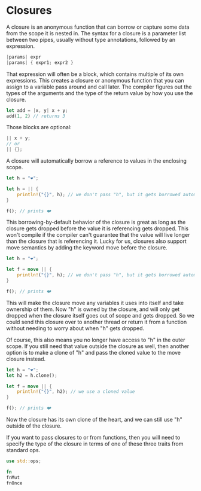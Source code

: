 # Closures
A closure is an anonymous function that can borrow or capture some data from the scope it is nested in.
The syntax for a closure is a parameter list between two pipes, usually without type annotations, followed by an expression.

```rust
|params| expr
|params| { expr1; expr2 }
```

That expression will often be a block, which contains multiple of its own expressions. This creates a closure or anonymous function that you can assign to a variable pass around and call later. The compiler figures out the types of the arguments and the type of the return value by how you use the closure.

```rust
let add = |x, y| x + y;
add(1, 2) // returns 3
```
Those blocks are optional:

```rust
|| x + y;
// or
|| {};
```

A closure will automatically borrow a reference to values in the enclosing scope.

```rust
let h = "❤️";

let h = || {
    println!("{}", h); // we don't pass "h", but it gets borrowed automatically
}

f(); // prints ❤️
```
This borrowing-by-default behavior of the closure is great as long as the closure gets dropped before the value it is referencing gets dropped. This won't compile if the compiler can't guarantee that the value will live longer than the closure
that is referencing it. Lucky for us, closures also support move semantics by adding the keyword move before the closure.

```rust
let h = "❤️";

let f = move || {
    println!("{}", h); // we don't pass "h", but it gets borrowed automatically
}

f(); // prints ❤️
```

This will make the closure move any variables it uses into itself and take ownership of them. Now "h" is owned by the closure, and will only get dropped when the closure itself goes out of scope and gets dropped. So we could send this closure over to another thread or return it from a function without needing to worry about when "h" gets dropped.

Of course, this also means you no longer have access to "h" in the outer scope. If you still need that value outside the closure as well,
then another option is to make a clone of "h" and pass the cloned value to the move closure instead.

```rust
let h = "❤️";
let h2 = h.clone();

let f = move || {
    println!("{}", h2); // we use a cloned value
}

f(); // prints ❤️
```
Now the closure has its own clone of the heart, and we can still use "h" outside of the closure.

If you want to pass closures to or from functions, then you will need to specify the type of the closure in terms of one of these three traits from standard ops.
```rust
use std::ops;

fn
fnMut
fnOnce
```